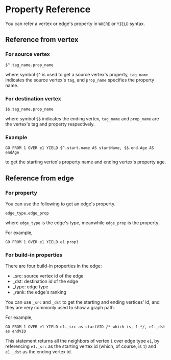 # Property Reference

You can refer a vertex or edge's property in `WHERE` or `YIELD` syntax.

## Reference from vertex

### For source vertex

```ngql
$^.tag_name.prop_name
```

where symbol `$^` is used to get a source vertex's property,
`tag_name` indicates the source vertex's `tag`,
and `prop_name` specifies the property name.

### For destination vertex

```ngql
$$.tag_name.prop_name
```

where symbol `$$` indicates the ending vertex, `tag_name` and `prop_name` are the vertex's tag and property respectively.

### Example

```ngql
GO FROM 1 OVER e1 YIELD $^.start.name AS startName, $$.end.Age AS endAge
```

to get the starting vertex's property name and ending vertex's property age.

## Reference from edge

### For property

You can use the following to get an edge's property.

```ngql
edge_type.edge_prop
```

where `edge_type` is the edge's type, meanwhile `edge_prop` is the property.

For example,

```ngql
GO FROM 1 OVER e1 YIELD e1.prop1
```

### For build-in properties

There are four build-in properties in the edge:

* _src: source vertex id of the edge
* _dst: destination id of the edge
* _type: edge type
* _rank: the edge's ranking

You can use `_src` and `_dst` to get the starting and ending vertices' id, and they are very commonly used to show a graph path.

For example,

```ngql
GO FROM 1 OVER e1 YIELD e1._src as startVID /* which is, 1 */, e1._dst as endVID
```

This statement returns all the neighbors of vertex `1` over edge type `e1`, by referencing `e1._src` as the starting vertex id (which, of course, is `1`) and `e1._dst` as the ending vertex id.
